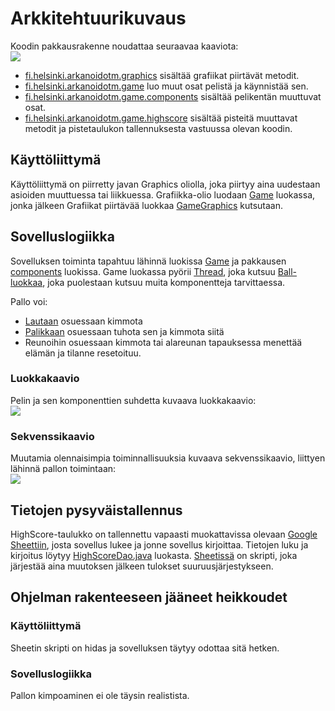 # Arkkitehtuurikuvaus

Koodin pakkausrakenne noudattaa seuraavaa kaaviota:
<br>
<img src="https://raw.githubusercontent.com/wood101/otm-harjoitustyo/master/dokumentaatio/kuvat/pakkauskaavio.png">
<br>
- [fi.helsinki.arkanoidotm.graphics](https://github.com/wood101/otm-harjoitustyo/tree/master/ArkanoidOTM/src/main/java/fi/helsinki/arkanoidotm/graphics) sisältää grafiikat piirtävät metodit.
- [fi.helsinki.arkanoidotm.game](https://github.com/wood101/otm-harjoitustyo/tree/master/ArkanoidOTM/src/main/java/fi/helsinki/arkanoidotm/game) luo muut osat pelistä ja käynnistää sen.
- [fi.helsinki.arkanoidotm.game.components](https://github.com/wood101/otm-harjoitustyo/tree/master/ArkanoidOTM/src/main/java/fi/helsinki/arkanoidotm/game/components) sisältää pelikentän muuttuvat osat.
- [fi.helsinki.arkanoidotm.game.highscore](https://github.com/wood101/otm-harjoitustyo/tree/master/ArkanoidOTM/src/main/java/fi/helsinki/arkanoidotm/game/highscore) sisältää pisteitä muuttavat metodit ja pistetaulukon tallennuksesta vastuussa olevan koodin.       

## Käyttöliittymä

Käyttöliittymä on piirretty javan Graphics oliolla, joka piirtyy aina uudestaan asioiden muuttuessa tai liikkuessa. Grafiikka-olio luodaan [Game](https://github.com/wood101/otm-harjoitustyo/blob/master/ArkanoidOTM/src/main/java/fi/helsinki/arkanoidotm/game/Game.java) luokassa, jonka jälkeen Grafiikat piirtävää luokkaa [GameGraphics](https://github.com/wood101/otm-harjoitustyo/blob/master/ArkanoidOTM/src/main/java/fi/helsinki/arkanoidotm/graphics/GameGraphics.java) kutsutaan.

## Sovelluslogiikka

Sovelluksen toiminta tapahtuu lähinnä luokissa [Game](https://github.com/wood101/otm-harjoitustyo/blob/master/ArkanoidOTM/src/main/java/fi/helsinki/arkanoidotm/game/Game.java) ja pakkausen [components](https://github.com/wood101/otm-harjoitustyo/tree/master/ArkanoidOTM/src/main/java/fi/helsinki/arkanoidotm/game/components) luokissa. Game luokassa pyörii [Thread](https://docs.oracle.com/javase/7/docs/api/java/lang/Thread.html), joka kutsuu [Ball-luokkaa](https://github.com/wood101/otm-harjoitustyo/blob/master/ArkanoidOTM/src/main/java/fi/helsinki/arkanoidotm/game/components/Ball.java), joka puolestaan kutsuu muita komponentteja tarvittaessa.

Pallo voi:
- [Lautaan](https://github.com/wood101/otm-harjoitustyo/blob/master/ArkanoidOTM/src/main/java/fi/helsinki/arkanoidotm/game/components/Board.java) osuessaan kimmota
- [Palikkaan](https://github.com/wood101/otm-harjoitustyo/blob/master/ArkanoidOTM/src/main/java/fi/helsinki/arkanoidotm/game/components/Block.java)  osuessaan tuhota sen ja kimmota siitä
- Reunoihin osuessaan kimmota tai alareunan tapauksessa menettää elämän ja tilanne resetoituu.

### Luokkakaavio
Pelin ja sen komponenttien suhdetta kuvaava luokkakaavio:
<br>
<img src="https://raw.githubusercontent.com/wood101/otm-harjoitustyo/master/dokumentaatio/kuvat/luokkakaavio.png">

### Sekvenssikaavio

Muutamia olennaisimpia toiminnallisuuksia kuvaava sekvenssikaavio, liittyen lähinnä pallon toimintaan:
<br>
<img src="https://raw.githubusercontent.com/wood101/otm-harjoitustyo/master/dokumentaatio/kuvat/sekvenssikaavio.png">
<br>

## Tietojen pysyväistallennus

HighScore-taulukko on tallennettu vapaasti muokattavissa olevaan [Google Sheettiin](https://docs.google.com/spreadsheets/d/1QQmmAWKtWSMejc_26vOyew0qZg_niVJ9I0AAVfF9tuE/edit?usp=sharing), josta sovellus lukee ja jonne sovellus kirjoittaa. Tietojen luku ja kirjoitus löytyy [HighScoreDao.java](https://github.com/wood101/otm-harjoitustyo/blob/master/ArkanoidOTM/src/main/java/fi/helsinki/arkanoidotm/game/highscore/HighScoreDao.java) luokasta.
[Sheetissä](https://docs.google.com/spreadsheets/d/1QQmmAWKtWSMejc_26vOyew0qZg_niVJ9I0AAVfF9tuE/edit?usp=sharing) on skripti, joka järjestää aina muutoksen jälkeen tulokset suuruusjärjestykseen.


## Ohjelman rakenteeseen jääneet heikkoudet

### Käyttöliittymä

Sheetin skripti on hidas ja sovelluksen täytyy odottaa sitä hetken.

### Sovelluslogiikka

Pallon kimpoaminen ei ole täysin realistista.
